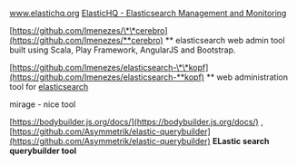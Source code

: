 www.elastichq.org   [ElasticHQ - Elasticsearch Management and Monitoring](https://www.google.com/url?sa=t&rct=j&q=&esrc=s&source=web&cd=1&cad=rja&uact=8&ved=2ahUKEwiek7bS8oDdAhUQUI8KHf5wAaMQFjAAegQIBRAC&url=http%3A%2F%2Fwww.elastichq.org%2F&usg=AOvVaw1QdAt9fBsQSFBfu9xm17QF)

[https://github.com/lmenezes/\*\*cerebro](https://github.com/lmenezes/**cerebro) \*\*  elasticsearch web admin tool built using Scala, Play Framework, AngularJS and Bootstrap.

[https://github.com/lmenezes/elasticsearch-\*\*kopf](https://github.com/lmenezes/elasticsearch-**kopf)  \*\* web administration tool for [elasticsearch](http://elastic.co)



mirage - nice tool

[https://bodybuilder.js.org/docs/](https://bodybuilder.js.org/docs/)   ,  [https://github.com/Asymmetrik/elastic-querybuilder](https://github.com/Asymmetrik/elastic-querybuilder)      **ELastic search querybuilder tool**

